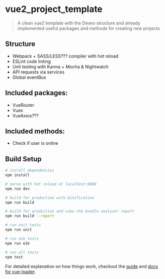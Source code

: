 # vue2_project_template
> A clean vue2 template with the Deveo structure and already implemented useful packages and methods for creating new projects

## Structure
* Webpack + SASS/LESS??? compiler with hot reload
* ESLint code linting
* Unit testing with Karma + Mocha & Nightwatch
* API requests via services
* Global eventBus

## Included packages:
* VueRouter
* Vuex
* VueAxios???

## Included methods:
* Check if user is online

## Build Setup

``` bash
# install dependencies
npm install

# serve with hot reload at localhost:8080
npm run dev

# build for production with minification
npm run build

# build for production and view the bundle analyzer report
npm run build --report

# run unit tests
npm run unit

# run e2e tests
npm run e2e

# run all tests
npm test
```

For detailed explanation on how things work, checkout the [guide](http://vuejs-templates.github.io/webpack/) and [docs for vue-loader](http://vuejs.github.io/vue-loader).
